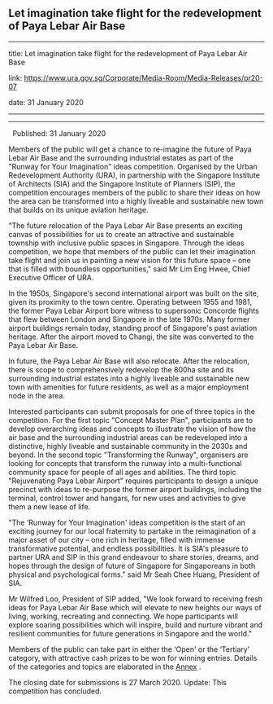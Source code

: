 ## Let imagination take flight for the redevelopment of Paya Lebar Air Base
---
title: Let imagination take flight for the redevelopment of Paya Lebar Air Base

link: https://www.ura.gov.sg/Corporate/Media-Room/Media-Releases/pr20-07

date: 31 January 2020

---

------------------------------------------------------------------------

  Published: 31 January 2020

Members of the public will get a chance to re-imagine the future of Paya Lebar Air Base and the surrounding industrial estates as part of the "Runway for Your Imagination" ideas competition. Organised by the Urban Redevelopment Authority (URA), in partnership with the Singapore Institute of Architects (SIA) and the Singapore Institute of Planners (SIP), the competition encourages members of the public to share their ideas on how the area can be transformed into a highly liveable and sustainable new town that builds on its unique aviation heritage.

"The future relocation of the Paya Lebar Air Base presents an exciting canvas of possibilities for us to create an attractive and sustainable township with inclusive public spaces in Singapore. Through the ideas competition, we hope that members of the public can let their imagination take flight and join us in painting a new vision for this future space – one that is filled with boundless opportunities," said Mr Lim Eng Hwee, Chief Executive Officer of URA.

In the 1950s, Singapore's second international airport was built on the site, given its proximity to the town centre. Operating between 1955 and 1981, the former Paya Lebar Airport bore witness to supersonic Concorde flights that flew between London and Singapore in the late 1970s. Many former airport buildings remain today, standing proof of Singapore's past aviation heritage. After the airport moved to Changi, the site was converted to the Paya Lebar Air Base.

In future, the Paya Lebar Air Base will also relocate. After the relocation, there is scope to comprehensively redevelop the 800ha site and its surrounding industrial estates into a highly liveable and sustainable new town with amenities for future residents, as well as a major employment node in the area.

Interested participants can submit proposals for one of three topics in the competition. For the first topic "Concept Master Plan", participants are to develop overarching ideas and concepts to illustrate the vision of how the air base and the surrounding industrial areas can be redeveloped into a distinctive, highly liveable and sustainable community in the 2030s and beyond. In the second topic "Transforming the Runway", organisers are looking for concepts that transform the runway into a multi-functional community space for people of all ages and abilities. The third topic "Rejuvenating Paya Lebar Airport" requires participants to design a unique precinct with ideas to re-purpose the former airport buildings, including the terminal, control tower and hangars, for new uses and activities to give them a new lease of life.

"The ‘Runway for Your Imagination' ideas competition is the start of an exciting journey for our local fraternity to partake in the reimagination of a major asset of our city – one rich in heritage, filled with immense transformative potential, and endless possibilities. It is SIA's pleasure to partner URA and SIP in this grand endeavour to share stories, dreams, and hopes through the design of future of Singapore for Singaporeans in both physical and psychological forms." said Mr Seah Chee Huang, President of SIA.

Mr Wilfred Loo, President of SIP added, "We look forward to receiving fresh ideas for Paya Lebar Air Base which will elevate to new heights our ways of living, working, recreating and connecting. We hope participants will explore soaring possibilities which will inspire, build and nurture vibrant and resilient communities for future generations in Singapore and the world."

Members of the public can take part in either the ‘Open' or the ‘Tertiary' category, with attractive cash prizes to be won for winning entries. Details of the categories and topics are elaborated in the [Annex](https://www.ura.gov.sg/-/media/Corporate/Media-Room/2020/Jan/pr20-07a\(2\).pdf) .

The closing date for submissions is 27 March 2020. Update: This competition has concluded.